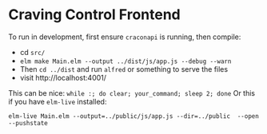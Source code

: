 # Craving Control Frontend

To run in development, first ensure `craconapi` is running, then compile:

 - cd `src/`
 - `elm make Main.elm --output ../dist/js/app.js --debug --warn`
 - Then `cd ../dist` and run `alfred` or something to serve the files
 - visit http://localhost:4001/

This can be nice: `while :; do clear; your_command; sleep 2; done`
Or this if you have `elm-live` installed:

`elm-live Main.elm --output=../public/js/app.js --dir=../public  --open --pushstate`
